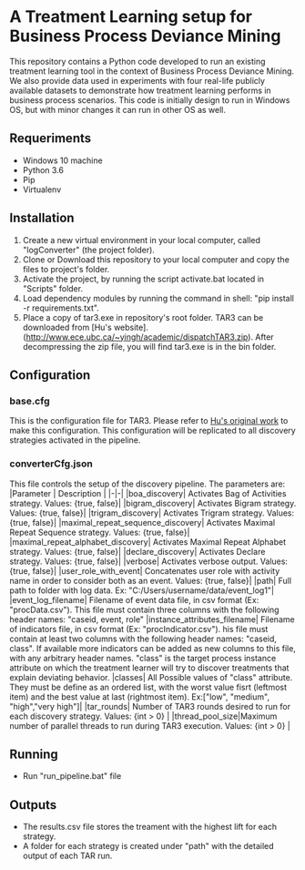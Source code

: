 # A Treatment Learning setup for Business Process Deviance Mining
This repository contains a Python code developed to run an existing treatment learning tool in the context of Business Process Deviance Mining. We also provide data used in experiments with four real-life publicly available datasets to demonstrate how treatment learning performs in business process scenarios.
This code is initially design to run in Windows OS, but with minor changes it can run in other OS as well.

## Requeriments
- Windows 10 machine
- Python 3.6
- Pip
- Virtualenv

## Installation
1. Create a new virtual environment in your local computer, called "logConverter" (the project folder).
2. Clone or Download this repository to your local computer and copy the files to project's folder.
3. Activate the project, by running the script activate.bat located in "Scripts" folder.
4. Load dependency modules by running the command in shell: "pip install -r requirements.txt".
5. Place a copy of tar3.exe in repository's root folder. TAR3 can be downloaded from [Hu's website].(http://www.ece.ubc.ca/~yingh/academic/dispatchTAR3.zip). After decompressing the zip file, you will find tar3.exe is in the bin folder.

## Configuration

### base.cfg
This is the configuration file for TAR3. Please refer to [Hu's original work](http://www.ece.ubc.ca/~yingh/academic/manual.html) to make this configuration. This configuration will be replicated to all discovery strategies activated in the pipeline.

### converterCfg.json
This file controls the setup of the discovery pipeline. The parameters are:
|Parameter | Description |
|-|-|
|boa_discovery| Activates Bag of Activities strategy. Values: {true, false}|
|bigram_discovery| Activates Bigram strategy. Values: {true, false}|
|trigram_discovery| Activates Trigram strategy. Values: {true, false}|
|maximal_repeat_sequence_discovery| Activates Maximal Repeat Sequence strategy. Values: {true, false}|
|maximal_repeat_alphabet_discovery| Activates Maximal Repeat Alphabet strategy. Values: {true, false}|
|declare_discovery| Activates Declare strategy. Values: {true, false}|
|verbose| Activates verbose output. Values: {true, false}|
|user_role_with_event| Concatenates user role with activity name in order to consider both as an event. Values: {true, false}|
|path| Full path to folder with log data. Ex: "C:/Users/username/data/event_log1"|
|event_log_filename| Filename of event data file, in csv format (Ex: "procData.csv"). This file must contain three columns with the following header names: "caseid, event, role"
|instance_attributes_filename| Filename of indicators file, in csv format (Ex: "procIndicator.csv"). his file must contain at least two columns with the following header names: "caseid, class". If available more indicators can be added as new columns to this file, with any arbitrary header names. "class" is the target process instance attribute on which the treatment learner will try to discover treatments that explain deviating behavior. 
|classes| All Possible values of "class" attribute. They must be define as an ordered list, with the worst value fisrt (leftmost item) and the best value at last (rightmost item). Ex:["low", "medium", "high","very high"]|
|tar_rounds| Number of TAR3 rounds desired to run for each discovery strategy. Values: {int > 0} |
|thread_pool_size|Maximum number of parallel threads to run during TAR3 execution. Values: {int > 0} |

## Running
- Run "run_pipeline.bat" file

## Outputs
- The results.csv file stores the treament with the highest lift for each strategy.
- A folder for each strategy is created under "path" with the detailed output of each TAR run.
